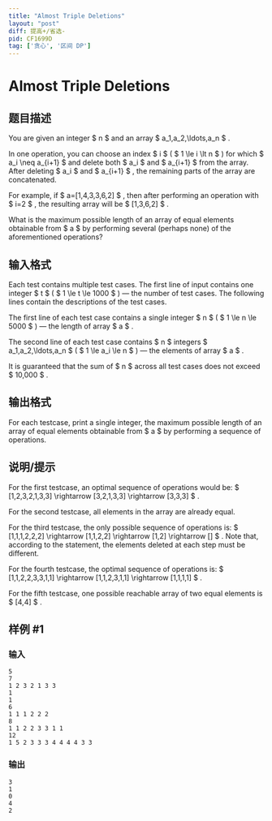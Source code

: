 ```yaml
---
title: "Almost Triple Deletions"
layout: "post"
diff: 提高+/省选-
pid: CF1699D
tag: ['贪心', '区间 DP']
---
```


# Almost Triple Deletions

## 题目描述

You are given an integer $ n $ and an array $ a_1,a_2,\ldots,a_n $ .

In one operation, you can choose an index $ i $ ( $ 1 \le i \lt n $ ) for which $ a_i \neq a_{i+1} $ and delete both $ a_i $ and $ a_{i+1} $ from the array. After deleting $ a_i $ and $ a_{i+1} $ , the remaining parts of the array are concatenated.

For example, if $ a=[1,4,3,3,6,2] $ , then after performing an operation with $ i=2 $ , the resulting array will be $ [1,3,6,2] $ .

What is the maximum possible length of an array of equal elements obtainable from $ a $ by performing several (perhaps none) of the aforementioned operations?

## 输入格式

Each test contains multiple test cases. The first line of input contains one integer $ t $ ( $ 1 \le t \le 1000 $ ) — the number of test cases. The following lines contain the descriptions of the test cases.

The first line of each test case contains a single integer $ n $ ( $ 1 \le n \le 5000 $ ) — the length of array $ a $ .

The second line of each test case contains $ n $ integers $ a_1,a_2,\ldots,a_n $ ( $ 1 \le a_i \le n $ ) — the elements of array $ a $ .

It is guaranteed that the sum of $ n $ across all test cases does not exceed $ 10\,000 $ .

## 输出格式

For each testcase, print a single integer, the maximum possible length of an array of equal elements obtainable from $ a $ by performing a sequence of operations.

## 说明/提示

For the first testcase, an optimal sequence of operations would be: $ [1,2,3,2,1,3,3] \rightarrow [3,2,1,3,3] \rightarrow [3,3,3] $ .

For the second testcase, all elements in the array are already equal.

For the third testcase, the only possible sequence of operations is: $ [1,1,1,2,2,2] \rightarrow [1,1,2,2] \rightarrow [1,2] \rightarrow [] $ . Note that, according to the statement, the elements deleted at each step must be different.

For the fourth testcase, the optimal sequence of operations is: $ [1,1,2,2,3,3,1,1] \rightarrow [1,1,2,3,1,1] \rightarrow [1,1,1,1] $ .

For the fifth testcase, one possible reachable array of two equal elements is $ [4,4] $ .

## 样例 #1

### 输入

```
5
7
1 2 3 2 1 3 3
1
1
6
1 1 1 2 2 2
8
1 1 2 2 3 3 1 1
12
1 5 2 3 3 3 4 4 4 4 3 3
```

### 输出

```
3
1
0
4
2
```

